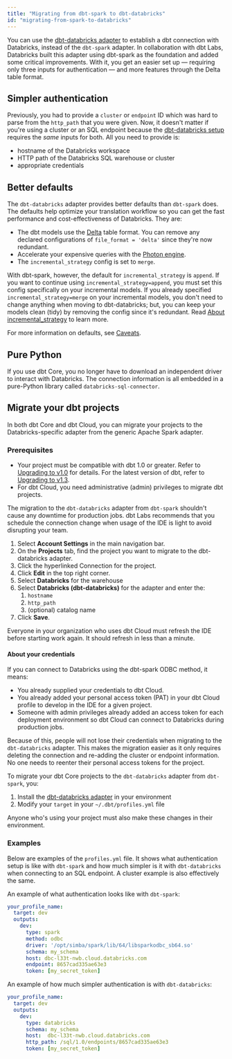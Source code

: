 ```yaml
---
title: "Migrating from dbt-spark to dbt-databricks"
id: "migrating-from-spark-to-databricks"
---
```


You can use the [dbt-databricks adapter](https://github.com/databricks/dbt-databricks) to establish a dbt connection with Databricks, instead of the `dbt-spark` adapter. In collaboration with dbt Labs, Databricks built this adapter using dbt-spark as the foundation and added some critical improvements. With it, you get an easier set up &mdash; requiring only three inputs for authentication &mdash; and more features through the Delta table format.

## Simpler authentication

Previously, you had to provide a `cluster` or `endpoint` ID which was hard to parse from the `http_path` that you were given. Now, it doesn't matter if you're using a cluster or an SQL endpoint because the [dbt-databricks setup](/reference/warehouse-setups/databricks-setup) requires the _same_ inputs for both. All you need to provide is:
- hostname of the Databricks workspace
- HTTP path of the Databricks SQL warehouse or cluster
- appropriate credentials

## Better defaults

The `dbt-databricks` adapter provides better defaults than `dbt-spark` does. The defaults help optimize your translation workflow so you can get the fast performance and cost-effectiveness of Databricks. They are:

- The dbt models use the [Delta](https://docs.databricks.com/delta/index.html) table format. You can remove any declared configurations of `file_format = 'delta'` since they're now redundant.
- Accelerate your expensive queries with the [Photon engine](https://docs.databricks.com/runtime/photon.html).
- The `incremental_strategy` config is set to `merge`.

With dbt-spark, however, the default for `incremental_strategy` is `append`. If you want to continue using `incremental_strategy=append`, you must set this config specifically on your incremental models. If you already specified `incremental_strategy=merge` on your incremental models, you don't need to change anything when moving to dbt-databricks; but, you can keep your models clean (tidy) by removing the config since it's redundant. Read [About incremental_strategy](/docs/build/incremental-models#about-incremental_strategy) to learn more.

For more information on defaults, see [Caveats](/reference/warehouse-setups/databricks-setup#caveats).

## Pure Python

If you use dbt Core, you no longer have to download an independent driver to interact with Databricks. The connection information is all embedded in a pure-Python library called `databricks-sql-connector`.


## Migrate your dbt projects

In both dbt Core and dbt Cloud, you can migrate your projects to the Databricks-specific adapter from the generic Apache Spark adapter.

### Prerequisites

- Your project must be compatible with dbt 1.0 or greater. Refer to [Upgrading to v1.0](/guides/migration/versions/upgrading-to-v1.0) for details. For the latest version of dbt, refer to [Upgrading to v1.3](/guides/migration/versions/upgrading-to-v1.3).
- For dbt Cloud, you need administrative (admin) privileges to migrate dbt projects.

<!-- tabs for dbt Cloud and dbt Core -->
<Tabs>

<TabItem value="cloud" label="dbt Cloud">

The migration to the `dbt-databricks` adapter from `dbt-spark` shouldn't cause any downtime for production jobs. dbt Labs recommends that you schedule the connection change when usage of the IDE is light to avoid disrupting your team.

1. Select **Account Settings** in the main navigation bar.
2. On the **Projects** tab, find the project you want to migrate to the dbt-databricks adapter.
3. Click the hyperlinked Connection for the project.
4. Click **Edit** in the top right corner.
5. Select **Databricks** for the warehouse
6. Select **Databricks (dbt-databricks)** for the adapter and enter the:
    1. `hostname`
    2. `http_path`
    3. (optional) catalog name
7. Click **Save**.

Everyone in your organization who uses dbt Cloud must refresh the IDE before starting work again. It should refresh in less than a minute.

#### About your credentials

If you can connect to Databricks using the dbt-spark ODBC method, it means:

- You already supplied your credentials to dbt Cloud.
- You already added your personal access token (PAT) in your dbt Cloud profile to develop in the IDE for a given project.
- Someone with admin privileges already added an access token for each deployment environment so dbt Cloud can connect to Databricks during production jobs.

Because of this, people will not lose their credentials when migrating to the `dbt-databricks` adapter. This makes the migration easier as it only requires deleting the connection and re-adding the cluster or endpoint information. No one needs to reenter their personal access tokens for the project.

</TabItem>

<TabItem value="core" label="dbt Core">

To migrate your dbt Core projects to the `dbt-databricks` adapter from `dbt-spark`, you:
1. Install the [dbt-databricks adapter](https://github.com/databricks/dbt-databricks) in your environment
1. Modify your `target` in your `~/.dbt/profiles.yml` file

Anyone who's using your project must also make these changes in their environment.

</TabItem>

</Tabs>

<!-- End tabs for dbt Cloud and dbt Core -->

### Examples

Below are examples of the `profiles.yml` file. It shows what authentication setup is like with `dbt-spark` and how much simpler is it with `dbt-databricks` when connecting to an SQL endpoint. A cluster example is also effectively the same.


An example of what authentication looks like with `dbt-spark`:

<File name='~/.dbt/profiles.yml'>

```yaml
your_profile_name:
  target: dev
  outputs:
    dev:
      type: spark
      method: odbc
      driver: '/opt/simba/spark/lib/64/libsparkodbc_sb64.so'
      schema: my_schema
      host: dbc-l33t-nwb.cloud.databricks.com
      endpoint: 8657cad335ae63e3
      token: [my_secret_token]

```

</File>

An example of how much simpler authentication is with `dbt-databricks`:

<File name='~/.dbt/profiles.yml'>

```yaml
your_profile_name:
  target: dev
  outputs:
    dev:
      type: databricks
      schema: my_schema
      host:  dbc-l33t-nwb.cloud.databricks.com
      http_path: /sql/1.0/endpoints/8657cad335ae63e3
      token: [my_secret_token]
```

</File>
